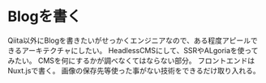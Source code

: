# Blogを書く
Qiita以外にBlogを書きたいがせっかくエンジニアなので、ある程度アピールできるアーキテクチャにしたい。
HeadlessCMSにして、SSRやALgoriaを使ってみたい。
CMSを何にするかが調べなくてはならない部分。
フロントエンドはNuxt.jsで書く。
画像の保存先等使った事がない技術をできるだけ取り入れる。
